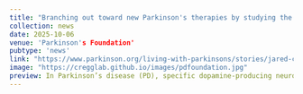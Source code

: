 ```yaml
---
title: "Branching out toward new Parkinson's therapies by studying the brainstem"
collection: news
date: 2025-10-06
venue: 'Parkinson's Foundation'
pubtype: 'news'
link: "https://www.parkinson.org/living-with-parkinsons/stories/jared-cregg"
image: "https://cregglab.github.io/images/pdfoundation.jpg"
preview: In Parkinson’s disease (PD), specific dopamine-producing neurons in the brain degenerate over time...
---
```

